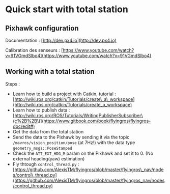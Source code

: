 # Quick start with total station

## Pixhawk configuration

Documentation : [http://dev.px4.io](http://dev.px4.io)

Calibration des senseurs : [https://www.youtube.com/watch?v=91VGmdSlbo4](https://www.youtube.com/watch?v=91VGmdSlbo4)

## Working with a total station

Steps : 

* Learn how to build a project with Catkin, tutorial : [http://wiki.ros.org/catkin/Tutorials/create\_a\_workspace](http://wiki.ros.org/catkin/Tutorials/create_a_workspace)
* Learn how to publish data : [http://wiki.ros.org/ROS/Tutorials/WritingPublisherSubscriber\(c%2B%2B\)](https://www.gitbook.com/book/flyingros/flyingros-doc/edit#)
* Get the data from the total station
* Send the data to the Pixhawk by sending it via the topic `/mavros/vision_position/pose` \(at 7Hz!\) with the data type `geometry_msgs::PoseStamped`
* Check the `ATT_EXT_HDG_M` param on the Pixhawk and set it to 0. \(No external heading\(yaw\) estimation\)
* Fly thtough `control_thread.py` : [https://github.com/AlexisTM/flyingros/blob/master/flyingros\_nav/nodes/control\_thread.py](https://github.com/AlexisTM/flyingros/blob/master/flyingros_nav/nodes/control_thread.py)





